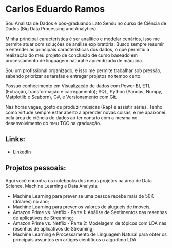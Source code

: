# Carlos Eduardo Ramos

Sou Analista de Dados e pós-graduando Lato Sensu no curso de Ciência de Dados (Big Data Processing and Analytics).

Minha principal característica é ser analítico e modelar cenários, isso me permite atuar com soluções de análise exploratória. Busco sempre resumir e entender as principais características dos dados, o que permitiu a realização do meu projeto de conclusão de curso baseado em processamento de linguagem natural e aprendizado de máquina.

Sou um profissional organizado, e isso me permite trabalhar sob pressão, sabendo priorizar as tarefas e entregar projetos no tempo certo.

Possuo conhecimento em Visualização de dados com Power BI, ETL (Extração, transformação e carregamento); SQL, Python (Pandas, Numpy, Matplotlib e Seaborn), C#, e Versionamento com Git.

Nas horas vagas, gosto de produzir músicas (Rap) e assistir séries. Tenho como virtude sempre estar aberto a aprender novas coisas, e me apaixonei pela área de ciência de dados ao ter contato com a mesma no desenvolvimento do meu TCC na graduação.

## Links:
* [LinkedIn](https://www.linkedin.com/in/caduramos/)

## Projetos pessoais:

Aqui você encontra os notebooks dos meus projetos na área de Data Science, Machine Learning e Data Analysis.

* Machine Learning para prever se uma pessoa recebe mais de 50K (dólares) no ano;
* Machine Learning para prever os valores de alugueis de imóveis;
* Amazon Prime vs. Netflix - Parte 1: Análise de Sentimentos nas resenhas de aplicativos de Streaming;
* Amazon Prime vs. Netflix - Parte 2: Modelagem de tópicos com LDA nas resenhas de aplicativos de Streaming;
* Machine Learning e Processamento de Linguagem Natural para obter os principais assuntos em artigos científicos o algoritmo LDA.
